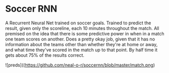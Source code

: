 # Soccer RNN

A Recurrent Neural Net trained on soccer goals. Trained to predict the result, given only the scoreline, each 10 minutes throughout the match. All premised on the idea that there is some predictive power in when in a match one team scores on another. Does a pretty okay job, given that it has no information about the teams other than whether they're at home or away, and what time they've scored in the match up to that point. By half time it gets about 75% of the results correct.

![preds]((https://github.com/neal-o-r/soccernn/blob/master/match.png)
